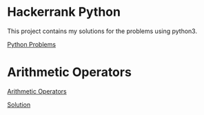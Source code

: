 # Hackerrank Python

This project contains my solutions for the problems using python3.

[Python Problems](https://www.hackerrank.com/domains/python?badge_type=python)

# Arithmetic Operators

[Arithmetic Operators](https://www.hackerrank.com/challenges/python-arithmetic-operators/problem)

[Solution](python_arithmetic_operators/python_arithmetic_operators.py)
